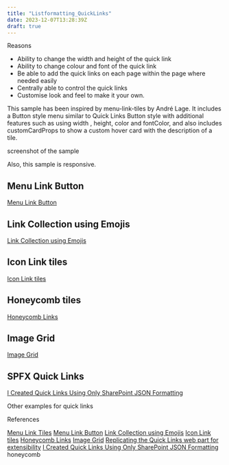 ```yaml
---
title: "Listformatting_QuickLinks"
date: 2023-12-07T13:28:39Z
draft: true
---
```



Reasons
- Ability to change the width and height of the quick link
- Ability to change colour and font of the quick link
- Be able to add the quick links on each page within the page where needed easily
- Centrally able to control the quick links
- Customise look and feel to make it your own. 

This sample has been inspired by menu-link-tiles by André Lage. It includes a Button style menu similar to Quick Links Button style with additional features such as using width , height, color and fontColor, and also includes customCardProps to show a custom hover card with the description of a tile.

screenshot of the sample

Also, this sample is responsive.

## Menu Link Button
[Menu Link Button](https://github.com/pnp/List-Formatting/tree/master/view-samples/menu-link-button)

## Link Collection using Emojis
[Link Collection using Emojis](https://github.com/pnp/List-Formatting/tree/master/view-samples/emoji-link-tiles)

## Icon Link tiles
[Icon Link tiles](https://github.com/pnp/List-Formatting/tree/master/view-samples/icon-link-tiles)

## Honeycomb tiles
[Honeycomb Links](https://github.com/pnp/List-Formatting/tree/master/view-samples/honeycomb-link)

## Image Grid
[Image Grid](https://github.com/pnp/List-Formatting/tree/master/view-samples/image-grid)

## SPFX Quick Links 
[I Created Quick Links Using Only SharePoint JSON Formatting](https://www.youtube.com/watch?v=fUCn1gajIzk)

Other examples for quick links

References 

[Menu Link Tiles](https://github.com/pnp/List-Formatting/tree/master/view-samples/menu-link-tiles)
[Menu Link Button](https://github.com/pnp/List-Formatting/tree/master/view-samples/menu-link-button)
[Link Collection using Emojis](https://github.com/pnp/List-Formatting/tree/master/view-samples/emoji-link-tiles)
[Icon Link tiles](https://github.com/pnp/List-Formatting/tree/master/view-samples/icon-link-tiles)
[Honeycomb Links](https://github.com/pnp/List-Formatting/tree/master/view-samples/honeycomb-link)
[Image Grid](https://github.com/pnp/List-Formatting/tree/master/view-samples/image-grid)
[Replicating the Quick Links web part for extensibility](https://www.youtube.com/watch?v=yAvHmzszzGk)
[I Created Quick Links Using Only SharePoint JSON Formatting](https://www.youtube.com/watch?v=fUCn1gajIzk)
   honeycomb 
